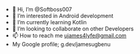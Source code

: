 - 👋 Hi, I’m @Softboss007
- 👀 I’m interested in Android development
- 🌱 I’m currently learning Kotlin
- 💞️ I’m looking to collaborate on other Developers
- 📫 How to reach me ujames4lyfe@gmail.com
- My Google profile; g.dev/jamesugbenu
<!---
Softboss007/Softboss007 is a ✨ special ✨ repository because its `README.md` (this file) appears on your GitHub profile.
You can click the Preview link to take a look at your changes.
--->
